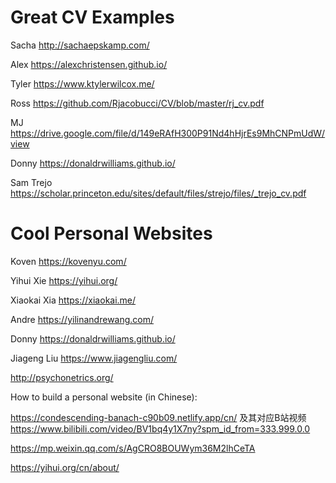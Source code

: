 # Great CV Examples

Sacha http://sachaepskamp.com/

Alex https://alexchristensen.github.io/

Tyler https://www.ktylerwilcox.me/

Ross https://github.com/Rjacobucci/CV/blob/master/rj_cv.pdf

MJ https://drive.google.com/file/d/149eRAfH300P91Nd4hHjrEs9MhCNPmUdW/view

Donny https://donaldrwilliams.github.io/

Sam Trejo https://scholar.princeton.edu/sites/default/files/strejo/files/_trejo_cv.pdf

# Cool Personal Websites

Koven https://kovenyu.com/

Yihui Xie https://yihui.org/

Xiaokai Xia https://xiaokai.me/

Andre https://yilinandrewang.com/

Donny https://donaldrwilliams.github.io/

Jiageng Liu https://www.jiagengliu.com/

http://psychonetrics.org/

How to build a personal website (in Chinese):

https://condescending-banach-c90b09.netlify.app/cn/
及其对应B站视频 https://www.bilibili.com/video/BV1bq4y1X7ny?spm_id_from=333.999.0.0

https://mp.weixin.qq.com/s/AgCRO8BOUWym36M2lhCeTA

https://yihui.org/cn/about/
